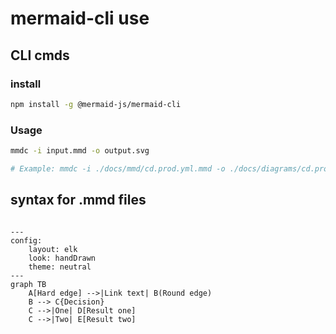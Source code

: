 # mermaid-cli use

## CLI cmds

### install

```bash
npm install -g @mermaid-js/mermaid-cli
```

### Usage

```bash
mmdc -i input.mmd -o output.svg

# Example: mmdc -i ./docs/mmd/cd.prod.yml.mmd -o ./docs/diagrams/cd.prod.yml.svg
```

## syntax for .mmd files

```mermaid

---
config:
    layout: elk
    look: handDrawn
    theme: neutral
---
graph TB
    A[Hard edge] -->|Link text| B(Round edge)
    B --> C{Decision}
    C -->|One| D[Result one]
    C -->|Two| E[Result two]

```
